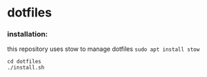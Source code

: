 # dotfiles

### installation:
this repository uses stow to manage dotfiles
`sudo apt install stow`

```
cd dotfiles
./install.sh
```
